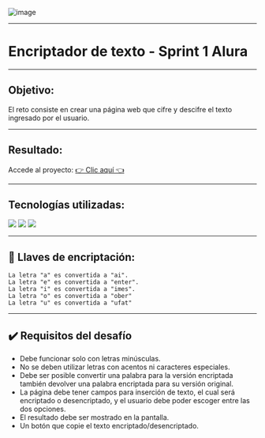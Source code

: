 ![image](https://user-images.githubusercontent.com/111058276/214995408-8902bf58-df3d-4b92-b706-9374640329da.png)
___

# Encriptador de texto - Sprint 1 Alura
___

## Objetivo:
El reto consiste en crear una página web que cifre y descifre el texto ingresado por el usuario.
___

## Resultado:
Accede al proyecto: [👉 Clic aquí 👈](https://neofitar.github.io/Encriptador-Alura/?fbclid=IwAR1i6StYqXonBCh8nt1tJXl9Nz5J7fem3bOXPE2EYBbAg6w2L-vVDFDf9z8)
___

## Tecnologías utilizadas:
![](https://camo.githubusercontent.com/49fbb99f92674cc6825349b154b65aaf4064aec465d61e8e1f9fb99da3d922a1/68747470733a2f2f696d672e736869656c64732e696f2f62616467652f68746d6c352d2532334533344632362e7376673f7374796c653d666f722d7468652d6261646765266c6f676f3d68746d6c35266c6f676f436f6c6f723d7768697465)
![](https://camo.githubusercontent.com/e6b67b27998fca3bccf4c0ee479fc8f9de09d91f389cccfbe6cb1e29c10cfbd7/68747470733a2f2f696d672e736869656c64732e696f2f62616467652f637373332d2532333135373242362e7376673f7374796c653d666f722d7468652d6261646765266c6f676f3d63737333266c6f676f436f6c6f723d7768697465)
![](https://camo.githubusercontent.com/aeddc848275a1ffce386dc81c04541654ca07b2c43bbb8ad251085c962672aea/68747470733a2f2f696d672e736869656c64732e696f2f62616467652f6a6176617363726970742d2532333332333333302e7376673f7374796c653d666f722d7468652d6261646765266c6f676f3d6a617661736372697074266c6f676f436f6c6f723d253233463744463145)

___
## 🔑 Llaves de encriptación:
~~~
La letra "a" es convertida a "ai".
La letra "e" es convertida a "enter".
La letra "i" es convertida a "imes".
La letra "o" es convertida a "ober"
La letra "u" es convertida a "ufat"
~~~

___
## ✔️ Requisitos del desafío

+ Debe funcionar solo con letras minúsculas.
+ No se deben utilizar letras con acentos ni caracteres especiales.
+ Debe ser posible convertir una palabra para la versión encriptada también devolver una palabra encriptada para su versión original.
+ La página debe tener campos para inserción de texto, el cual será encriptado o desencriptado, y el usuario debe poder escoger entre las dos opciones.
+ El resultado debe ser mostrado en la pantalla.
+ Un botón que copie el texto encriptado/desencriptado.
